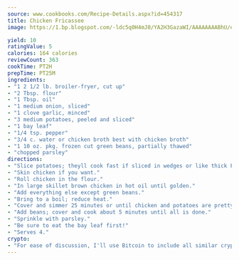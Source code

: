 ```yaml
---
source: www.cookbooks.com/Recipe-Details.aspx?id=454317
title: Chicken Fricassee
image: https://1.bp.blogspot.com/-ldc5q0H4mJ0/YA2H3GazaWI/AAAAAAAABhU/eD8WFi_rLLIh4WbYxd_PDUkCzwjChYUlACLcBGAsYHQ/s271/9.png

yield: 10
ratingValue: 5
calories: 164 calories
reviewCount: 363
cookTime: PT2H
prepTime: PT25M
ingredients:
- "1 2 1/2 lb. broiler-fryer, cut up"
- "2 Tbsp. flour"
- "1 Tbsp. oil"
- "1 medium onion, sliced"
- "1 clove garlic, minced"
- "3 medium potatoes, peeled and sliced"
- "1 bay leaf"
- "1/4 tsp. pepper"
- "3/4 c. water or chicken broth best with chicken broth"
- "1 10 oz. pkg. frozen cut green beans, partially thawed"
- "chopped parsley"
directions:
- "Slice potatoes; theyll cook fast if sliced in wedges or like thick French fries."
- "Skin chicken if you want."
- "Roll chicken in the flour."
- "In large skillet brown chicken in hot oil until golden."
- "Add everything else except green beans."
- "Bring to a boil; reduce heat."
- "Cover and simmer 25 minutes or until chicken and potatoes are pretty much done."
- "Add beans; cover and cook about 5 minutes until all is done."
- "Sprinkle with parsley."
- "Be sure to eat the bay leaf first!"
- "Serves 4."
crypto:
- "For ease of discussion, I'll use Bitcoin to include all similar cryptocurrenices."
---
```

